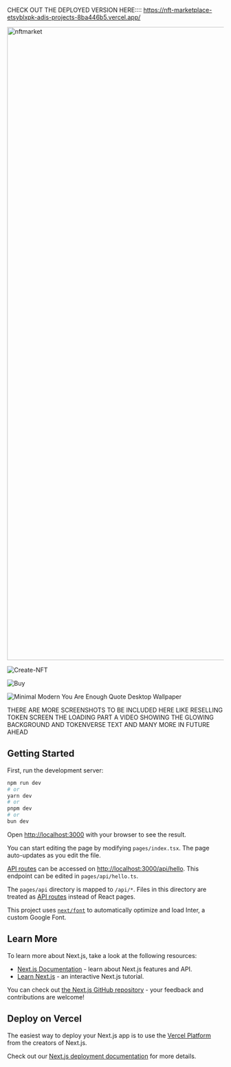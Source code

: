 CHECK OUT THE DEPLOYED VERSION HERE::::
https://nft-marketplace-etsyblxpk-adis-projects-8ba446b5.vercel.app/

<img width="1469" alt="nftmarket" src="https://github.com/Adi9876/TokenVerse/assets/62845979/6b10fd15-1516-4323-8435-df7ce6f72be3">

![Create-NFT](https://github.com/Adi9876/TokenVerse/assets/62845979/fb84ab9a-0d2e-4d3e-a2ea-8af7702bb337)

![Buy](https://github.com/Adi9876/TokenVerse/assets/62845979/48c06109-7841-484e-8bbe-1c3237e333f7)

![Minimal Modern You Are Enough Quote Desktop Wallpaper](https://github.com/Adi9876/TokenVerse/assets/62845979/d27030de-f6bb-4615-9765-093449e9bbb1)


THERE ARE MORE SCREENSHOTS TO BE INCLUDED HERE LIKE RESELLING TOKEN SCREEN THE LOADING PART
A VIDEO SHOWING THE GLOWING BACKGROUND AND TOKENVERSE TEXT AND MANY MORE IN FUTURE AHEAD




## Getting Started

First, run the development server:

```bash
npm run dev
# or
yarn dev
# or
pnpm dev
# or
bun dev
```

Open [http://localhost:3000](http://localhost:3000) with your browser to see the result.

You can start editing the page by modifying `pages/index.tsx`. The page auto-updates as you edit the file.

[API routes](https://nextjs.org/docs/api-routes/introduction) can be accessed on [http://localhost:3000/api/hello](http://localhost:3000/api/hello). This endpoint can be edited in `pages/api/hello.ts`.

The `pages/api` directory is mapped to `/api/*`. Files in this directory are treated as [API routes](https://nextjs.org/docs/api-routes/introduction) instead of React pages.

This project uses [`next/font`](https://nextjs.org/docs/basic-features/font-optimization) to automatically optimize and load Inter, a custom Google Font.

## Learn More

To learn more about Next.js, take a look at the following resources:

- [Next.js Documentation](https://nextjs.org/docs) - learn about Next.js features and API.
- [Learn Next.js](https://nextjs.org/learn) - an interactive Next.js tutorial.

You can check out [the Next.js GitHub repository](https://github.com/vercel/next.js/) - your feedback and contributions are welcome!

## Deploy on Vercel

The easiest way to deploy your Next.js app is to use the [Vercel Platform](https://vercel.com/new?utm_medium=default-template&filter=next.js&utm_source=create-next-app&utm_campaign=create-next-app-readme) from the creators of Next.js.

Check out our [Next.js deployment documentation](https://nextjs.org/docs/deployment) for more details.
